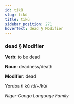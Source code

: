 ```yaml
---
id: tikü
slug: tikü
title: tikü
sidebar_position: 271
hoverText: dead § Modifier
---
```


### dead § Modifier

**Verb**: to be dead

**Noun**: deadness/death

**Modifier**: dead

Yoruba ti kú /tī/+/kú/

*Niger-Congo Language Family*
